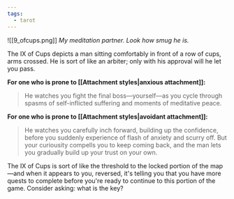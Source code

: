 ```yaml
---
tags:
  - tarot
---
```

![[9_ofcups.png]]
*My meditation partner. Look how smug he is.*

The IX of Cups depicts a man sitting comfortably in front of a row of cups, arms crossed. He is sort of like an arbiter; only with his approval will he let you pass.

**For one who is prone to [[Attachment styles|anxious attachment]]:**
> He watches you fight the final boss—yourself—as you cycle through spasms of self-inflicted suffering and moments of meditative peace. 

**For one who is prone to [[Attachment styles|avoidant attachment]]:**
> He watches you carefully inch forward, building up the confidence, before you suddenly experience of flash of anxiety and scurry off. But your curiousity compells you to keep coming back, and the man lets you gradually build up your trust on your own.

The IX of Cups is sort of like the threshold to the locked portion of the map—and when it appears to you, reversed, it's telling you that you have more quests to complete before you're ready to continue to this portion of the game. Consider asking: what is the key?

